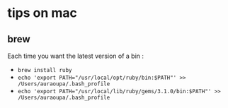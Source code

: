 # tips on mac


## brew

Each time you want the latest version of a bin :
- ```brew install ruby```
- ```echo 'export PATH="/usr/local/opt/ruby/bin:$PATH"' >> /Users/auraoupa/.bash_profile```
- ```echo 'export PATH="/usr/local/lib/ruby/gems/3.1.0/bin:$PATH"' >> /Users/auraoupa/.bash_profile```
